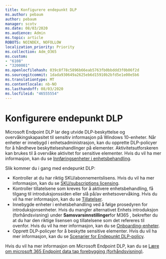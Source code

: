 ```yaml
---
title: Konfigurere endepunkt DLP
ms.author: pebaum
author: pebaum
manager: scotv
ms.date: 08/03/2020
ms.audience: Admin
ms.topic: article
ROBOTS: NOINDEX, NOFOLLOW
localization_priority: Priority
ms.collection: Adm_O365
ms.custom:
- "6108"
- "3200001"
ms.openlocfilehash: 039c8f78c5896b66eab5763fb0bbddd3f0b06f2d
ms.sourcegitcommit: 1dada930649a2625eb6d15910b2bfd5e1e00e5b6
ms.translationtype: MT
ms.contentlocale: nb-NO
ms.lasthandoff: 08/03/2020
ms.locfileid: "46555554"
---
```

# <a name="configure-endpoint-dlp"></a>Konfigurere endepunkt DLP

Microsoft Endpoint DLP lar deg utvide DLP-beskyttelse og overvåkingskapasitet til sensitiv informasjon på Windows 10-enheter. Når enheter er innebygd i enhetsadministrasjon, kan du opprette DLP-policyer for å håndheve beskyttelseshandlinger på elementer. Aktivitetsutforskeren kan brukes til å overvåke aktivitet for sensitive elementer. Hvis du vil ha mer informasjon, kan du se [Innføringsenheter i enhetsbehandling](https://docs.microsoft.com/microsoft-365/compliance/endpoint-dlp-getting-started#onboarding-devices-into-device-management).  

Slik kommer du i gang med endepunkt DLP:

- Kontroller at du har riktig SKU/abonnementslisens. Hvis du vil ha mer informasjon, kan du se [SKU/subscriptions licensing](https://docs.microsoft.com/microsoft-365/compliance/endpoint-dlp-getting-started#skusubscriptions-licensing).
- Kontroller tillatelsene som kreves for å aktivere enhetsbehandling, få tilgang til introduksjonssiden eller slå på/av enhetsovervåking. Hvis du vil ha mer informasjon, kan du se [Tillatelser](https://docs.microsoft.com/microsoft-365/compliance/endpoint-dlp-getting-started#permissions).
- Innebygde enheter i enhetsbehandling ved å følge prosedyren for introduksjonsenheter. Hvis du mangler alternativet Enhets introduksjon (forhåndsvisning) under **Samsvarsinnstillinger**for M365 , bekrefter du at du har den riktige lisensen og tillatelsene som det refereres til ovenfor. Hvis du vil ha mer informasjon, kan du se [Onboarding-enheter](https://docs.microsoft.com/microsoft-365/compliance/endpoint-dlp-getting-started#onboarding-devices). 
- Opprett DLP-policyer for å beskytte sensitive elementer. Hvis du vil ha mer informasjon, kan du se [Scenarier for Endepunkt DLP-policy](https://docs.microsoft.com/microsoft-365/compliance/endpoint-dlp-using?view=o365-worldwide#endpoint-dlp-policy-scenarios).

Hvis du vil ha mer informasjon om Microsoft Endpoint DLP, kan du se [Lære om microsoft 365 Endpoint data tap forebygging (forhåndsvisning)](https://docs.microsoft.com/microsoft-365/compliance/endpoint-dlp-learn-about).